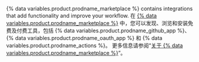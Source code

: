 {% data variables.product.prodname_marketplace %} contains integrations that add functionality and improve your workflow. 在 [{% data variables.product.prodname_marketplace %}](https://github.com/marketplace) 中，您可以发现、浏览和安装免费及付费工具，包括 {% data variables.product.prodname_github_app %}、{% data variables.product.prodname_oauth_app %} 和 {% data variables.product.prodname_actions %}。 更多信息请参阅“[关于 {% data variables.product.prodname_marketplace %}](/github/customizing-your-github-workflow/exploring-integrations/about-github-marketplace)”。
